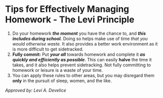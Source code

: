 # Tips for Effectively Managing Homework - The Levi Principle
1. Do your homework ***the moment*** you have the chance to, and ***this includes during school.*** Doing so helps make use of time *that you would otherwise waste.* It also provides a better work environment as it is more difficult to get sidetracked.
2. **Fully commit:** Put ***your all*** towards homework and complete it ***as quickly and efficiently as possible***. This can easily **halve** the time it takes, and it also helps prevent sidetracking. Not fully committing to homework or leisure is a waste of your time.
3. You can apply these rules to other areas, but you may disregard them **only** in the pursuit of sleep, women, and the like.

*Approved by: Levi A. Develice*
